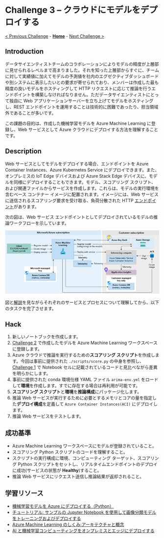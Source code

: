 # Challenge 3 – クラウドにモデルをデプロイする

[< Previous Challenge](./Challenge-02.md) - **[Home](./README.md)** - [Next Challenge >](./Challenge-04.md)

## Introduction
データサイエンティストチームのコラボレーションによりモデルの精度が上層部に見せられるレベルまで高まりました。それを知った上層部からすぐに、チームに対して実績値に加えてモデルの予測値を社内のエグゼクティブダッシュボードや別システムに表示したいとの要求が寄せられており、メンバーは作成した最も精度の良いモデルをホスティングして HTTP リクエストに応じて推論を行うエンドポイントを構築しなければなりません。ただデータサイエンティストにとって独自に Web アプリケーションサーバーを立ち上げてモデルをホスティングし、REST エンドポイントを運用することは技術的に困難であったり、担当領域外であることが多いです。

この課題の目的は、作成した機械学習モデルを Azure Machine Learning に登録し、Web サービスとして Azure クラウドにデプロイする方法を理解することです。

## Description

Web サービスとしてモデルをデプロイする場合、エンドポイントを Azure Container Instances、Azure Kubernetes Service にデプロイできます。また、オンプレミスの IoT Edge デバイスおよび Azure Stack Edge デバイスに、モデルを同様にデプロイすることもできます。モデル、スコアリング スクリプト、および関連ファイルからサービスを作成します。これらは、モデルの実行環境を含むベース コンテナー イメージに配置されます。イメージには、Web サービスに送信されるスコアリング要求を受け取る、負荷分散された HTTP [エンドポイント](https://docs.microsoft.com/azure/machine-learning/concept-azure-machine-learning-architecture#endpoints)があります。

次の図は、Web サービス エンドポイントとしてデプロイされているモデルの推論ワークフローを示しています。

![モデルの推論ワークフロー](./images/003.png)

図と[解説](https://docs.microsoft.com/azure/machine-learning/concept-azure-machine-learning-architecture#web-service-endpoint)を見ながらそれぞれのサービスとプロセスについて理解してから、以下のタスクを完了させます。

## Hack
1. 新しいノートブックを作成します。
1. [Challenge 2](./Challenge-02.md) で作成したモデルを Azure Machine Learning ワークスペースに登録します。
1. Azure クラウドで推論を実行するための**スコアリング スクリプト**を作成します。今回は事前に提供された `./scripts/score.py` の中身を参照し、[Challenge 1](./Challenge-01.md) で Notebook セルに記載されているコードと見比べながら差異を明らかにします。
1. 事前に提供された conda 環境仕様 YAML ファイル `arima-env.yml` をロードして**環境**を作成します。すでに存在する場合は再利用が可能です。
1. **スコアリング スクリプト**と**環境**を**推論構成**にパッケージ化します。
1. 推論 Web サービスが実行するために必要とするメモリとコアの量を指定した**デプロイ構成**を定義して `Azure Container Instances(ACI)` にデプロイします。
1. 推論 Web サービスをテストします。


## 成功基準
- Azure Machine Learning ワークスペースにモデルが登録されていること。
- スコアリング Python スクリプトのコードを理解すること。
- スクリプトの実行構成に環境、コンピューティング ターゲット、スコアリング Python スクリプトをセットし、リアルタイムエンドポイントのデプロイに成功(サービスの状態が **Healthy**)すること。
- 推論 Web サービスにリクエスト送信し推論結果が返却されること。


## 学習リソース
 - [機械学習モデルを Azure にデプロイする（Python）](https://docs.microsoft.com/azure/machine-learning/how-to-deploy-and-where?tabs=python)
 - [チュートリアル: サンプルの Jupyter Notebook を使用して画像分類モデルをトレーニングおよびデプロイする](https://docs.microsoft.com/azure/machine-learning/tutorial-train-deploy-notebook)
 - [Azure Machine Learning のしくみ:アーキテクチャと概念](https://docs.microsoft.com/azure/machine-learning/concept-azure-machine-learning-architecture)
 - [AI と機械学習コンピューティングをオンプレミスとエッジにデプロイする](https://docs.microsoft.com/azure/architecture/hybrid/deploy-ai-ml-azure-stack-edge)